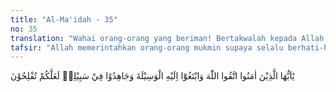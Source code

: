 ```yaml
---
title: "Al-Ma'idah - 35"
no: 35
translation: "Wahai orang-orang yang beriman! Bertakwalah kepada Allah dan carilah wasilah (jalan) untuk mendekatkan diri kepada-Nya, dan berjihadlah (berjuanglah) di jalan-Nya, agar kamu beruntung."
tafsir: "Allah memerintahkan orang-orang mukmin supaya selalu berhati-hati, mawas diri jangan sampai terlibat di dalam suatu pelanggaran, melakukan larangan-larangan agama yang telah diperintahkan Allah untuk menjauhinya.\n\nMenurut sebagian mufasir, menjauhi larangan Allah lebih berat dibandingkan dengan mematuhi perintah-Nya. Tidak heran kalau di dalam Al-Qur'an, kata ittaqu yang maksudnya supaya kita menjaga diri jangan sampai melakukan larangan agama, disebut berulang sampai 69 kali, sedang kata ati'u yang berarti supaya kita patuh kepada perintah agama hanya disebutkan 19 kali.\n\nDi samping menjaga diri memperketat terhadap hal-hal yang mungkin menyebabkan kita berbuat pelanggaran atau ketentuan-ketentuan agama, kita harus pula selalu mencari jalan untuk mendekatkan diri kepada Allah yaitu dengan jalan melaksanakan perintah-Nya dan mengamalkan segala sesuatu yang diridai.\n\nIbnu 'Abbas, Mujahid, Abu Wali, al-hasan, Zaid, 'Ata, as-sauri dan lain-lain, mengartikan al-wasilah di dalam ayat ini dengan mendekatkan diri. Mengenai pengertian ini, Ibnu Kasir dalam tafsirnya (2/52), berkata: \n\nPengertian yang telah diberikan oleh para imam ini, tidak terdapat perbedaan antara para mufasir.\n\nKata wasilah ada kalanya berarti tempat tertinggi di surga, sebagaimana sabda Rasulullah saw: \n\n\"Apabila engkau bersalawat kepadaku, maka mintakanlah untukku \"wasilah\". Lalu beliau ditanya: \"Wahai Rasullullah, apakah wasilah itu?.\" Rasullulah menjawab, \"Wasilah itu ialah derajat yang paling tinggi di Surga tidak ada yang akan mencapainya kecuali seorang saja dan saya berharap, sayalah orang itu.\" (Riwayat Ahmad dari Abu Hurairah).\n\nMenjauhi dan meninggalkan larangan Allah serta melaksanakan perintah-Nya adalah hal-hal yang tidak mudah, karena nafsu yang ada pada tiap manusia itu selalu mengajak melakukan hal-hal yang bertentangan dengan yang baik, yaitu melanggar dan meninggalkan perintah Allah sebagaimana firman-Nya:\n\n\"Sesungguhnya nafsu itu selalu menyuruh kepada kejahatan.\" (Yusuf /12:53).\n\nOleh karena itu kita harus berjuang untuk mengekang hawa nafsu, mengatasi segala kesulitan dan mengelakkan semua rintangan yang akan menyebabkan kita bergeser dari jalan Allah agar kita berada di atas garis yang telah ditetapkan. Dengan demikian kita akan memperoleh kebahagiaan yang telah dijanjikan oleh Allah."
---
```


يٰٓاَيُّهَا الَّذِيْنَ اٰمَنُوا اتَّقُوا اللّٰهَ وَابْتَغُوْٓا اِلَيْهِ الْوَسِيْلَةَ وَجَاهِدُوْا فِيْ سَبِيْلِهٖ لَعَلَّكُمْ تُفْلِحُوْنَ
